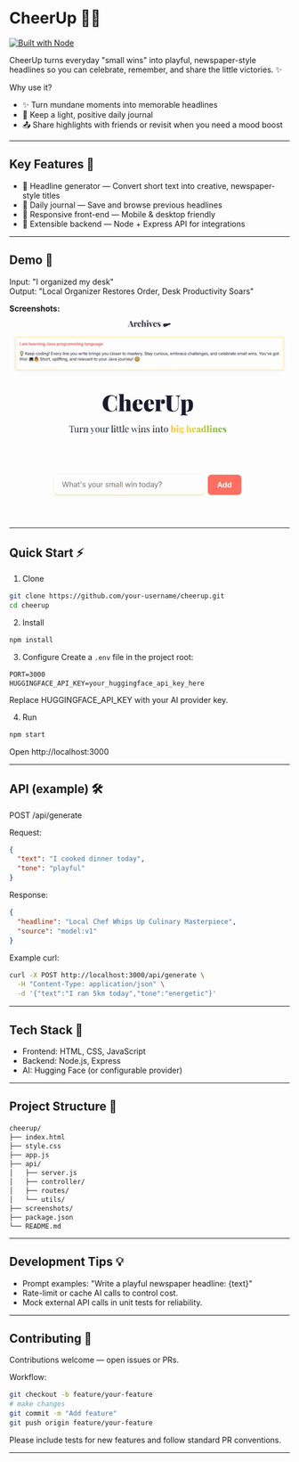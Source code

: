 # CheerUp 🎉📰

[![Built with Node](https://img.shields.io/badge/Node.js-%3E%3D12-brightgreen)](#tech-stack)

CheerUp turns everyday "small wins" into playful, newspaper-style headlines so you can celebrate, remember, and share the little victories. ✨

Why use it?
- ✨ Turn mundane moments into memorable headlines
- 📝 Keep a light, positive daily journal
- 📤 Share highlights with friends or revisit when you need a mood boost

---

## Key Features 🚀
- 📰 Headline generator — Convert short text into creative, newspaper-style titles  
- 💾 Daily journal — Save and browse previous headlines  
- 📱 Responsive front-end — Mobile & desktop friendly  
- 🔧 Extensible backend — Node + Express API for integrations  

---

## Demo 🎯
Input: "I organized my desk"  
Output: "Local Organizer Restores Order, Desk Productivity Soars"  

**Screenshots:**  
![Headlines](./screenshots/headlines.jpg) ![Generate Headline](./screenshots/generate-headline.jpg)

---

## Quick Start ⚡️

1. Clone
```bash
git clone https://github.com/your-username/cheerup.git
cd cheerup
```

2. Install
```bash
npm install
```

3. Configure
Create a `.env` file in the project root:
```env
PORT=3000
HUGGINGFACE_API_KEY=your_huggingface_api_key_here
```
Replace HUGGINGFACE_API_KEY with your AI provider key.

4. Run
```bash
npm start
```
Open http://localhost:3000

---

## API (example) 🛠️
POST /api/generate

Request:
```json
{
  "text": "I cooked dinner today",
  "tone": "playful"
}
```

Response:
```json
{
  "headline": "Local Chef Whips Up Culinary Masterpiece",
  "source": "model:v1"
}
```

Example curl:
```bash
curl -X POST http://localhost:3000/api/generate \
  -H "Content-Type: application/json" \
  -d '{"text":"I ran 5km today","tone":"energetic"}'
```

---

## Tech Stack 🧩
- Frontend: HTML, CSS, JavaScript  
- Backend: Node.js, Express  
- AI: Hugging Face (or configurable provider)

---

## Project Structure 📁
```
cheerup/
├── index.html
├── style.css
├── app.js
├── api/
│   ├── server.js
│   ├── controller/
│   ├── routes/
│   └── utils/
├── screenshots/
├── package.json
└── README.md
```

---

## Development Tips 💡
- Prompt examples: "Write a playful newspaper headline: {text}"  
- Rate-limit or cache AI calls to control cost.  
- Mock external API calls in unit tests for reliability.

---

## Contributing 🤝
Contributions welcome — open issues or PRs.

Workflow:
```bash
git checkout -b feature/your-feature
# make changes
git commit -m "Add feature"
git push origin feature/your-feature
```
Please include tests for new features and follow standard PR conventions.

---